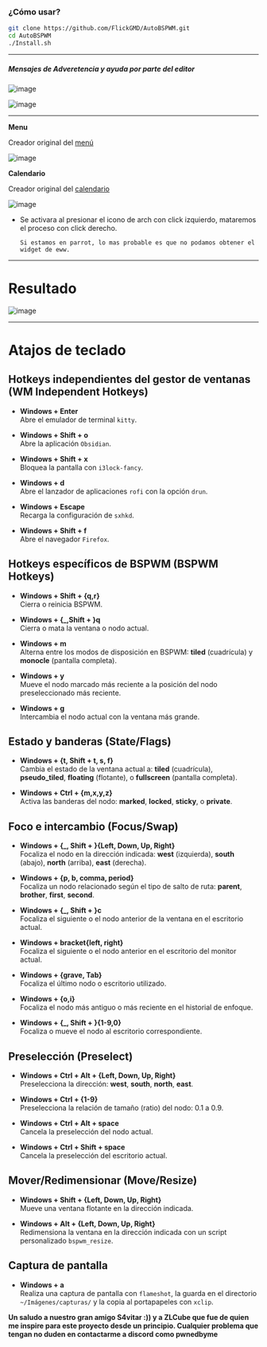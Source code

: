 ### **¿Cómo usar?**

```bash
git clone https://github.com/FlickGMD/AutoBSPWM.git
cd AutoBSPWM
./Install.sh
```
---

##### Mensajes de Adveretencia y ayuda por parte del editor

![image](https://github.com/user-attachments/assets/7d0d1686-ca0f-44ac-905b-7b86d744e98e)

![image](https://github.com/user-attachments/assets/7b6f6282-f8ea-4440-b403-55cae7c43bef)




---

**Menu**

Creador original del [menú](https://github.com/zelaya420/bspwm)

![image](https://github.com/user-attachments/assets/c3f5bb36-9684-4e2e-860f-80dc2b0da901)


**Calendario**

Creador original del [calendario](https://github.com/gh0stzk/dotfiles)

![image](https://github.com/user-attachments/assets/47376f6d-3b5e-4ef1-af53-982dfc361235)


- Se activara al presionar el icono de arch con click izquierdo, mataremos el proceso con click derecho.

  ```ad-note
  Si estamos en parrot, lo mas probable es que no podamos obtener el widget de eww.
  ```

---
# Resultado
![image](https://github.com/user-attachments/assets/3bd9e64e-a2a5-4a8d-bae8-81671c23b9da)

---


# Atajos de teclado

## Hotkeys independientes del gestor de ventanas (WM Independent Hotkeys)

- **Windows + Enter**  
  Abre el emulador de terminal `kitty`.

- **Windows + Shift + o**  
  Abre la aplicación `Obsidian`.

- **Windows + Shift + x**  
  Bloquea la pantalla con `i3lock-fancy`.

- **Windows + d**  
  Abre el lanzador de aplicaciones `rofi` con la opción `drun`.

- **Windows + Escape**  
  Recarga la configuración de `sxhkd`.

- **Windows + Shift + f**  
  Abre el navegador `Firefox`.

## Hotkeys específicos de BSPWM (BSPWM Hotkeys)

- **Windows + Shift + {q,r}**  
  Cierra o reinicia BSPWM.

- **Windows + {_,Shift + }q**  
  Cierra o mata la ventana o nodo actual.

- **Windows + m**  
  Alterna entre los modos de disposición en BSPWM: **tiled** (cuadrícula) y **monocle** (pantalla completa).

- **Windows + y**  
  Mueve el nodo marcado más reciente a la posición del nodo preseleccionado más reciente.

- **Windows + g**  
  Intercambia el nodo actual con la ventana más grande.

## Estado y banderas (State/Flags)

- **Windows + {t, Shift + t, s, f}**  
  Cambia el estado de la ventana actual a: **tiled** (cuadrícula), **pseudo_tiled**, **floating** (flotante), o **fullscreen** (pantalla completa).

- **Windows + Ctrl + {m,x,y,z}**  
  Activa las banderas del nodo: **marked**, **locked**, **sticky**, o **private**.

## Foco e intercambio (Focus/Swap)

- **Windows + {_, Shift + }{Left, Down, Up, Right}**  
  Focaliza el nodo en la dirección indicada: **west** (izquierda), **south** (abajo), **north** (arriba), **east** (derecha).

- **Windows + {p, b, comma, period}**  
  Focaliza un nodo relacionado según el tipo de salto de ruta: **parent**, **brother**, **first**, **second**.

- **Windows + {_, Shift + }c**  
  Focaliza el siguiente o el nodo anterior de la ventana en el escritorio actual.

- **Windows + bracket{left, right}**  
  Focaliza el siguiente o el nodo anterior en el escritorio del monitor actual.

- **Windows + {grave, Tab}**  
  Focaliza el último nodo o escritorio utilizado.

- **Windows + {o,i}**  
  Focaliza el nodo más antiguo o más reciente en el historial de enfoque.

- **Windows + {_, Shift + }{1-9,0}**  
  Focaliza o mueve el nodo al escritorio correspondiente.

## Preselección (Preselect)

- **Windows + Ctrl + Alt + {Left, Down, Up, Right}**  
  Preselecciona la dirección: **west**, **south**, **north**, **east**.

- **Windows + Ctrl + {1-9}**  
  Preselecciona la relación de tamaño (ratio) del nodo: 0.1 a 0.9.

- **Windows + Ctrl + Alt + space**  
  Cancela la preselección del nodo actual.

- **Windows + Ctrl + Shift + space**  
  Cancela la preselección del escritorio actual.

## Mover/Redimensionar (Move/Resize)

- **Windows + Shift + {Left, Down, Up, Right}**  
  Mueve una ventana flotante en la dirección indicada.

- **Windows + Alt + {Left, Down, Up, Right}**  
  Redimensiona la ventana en la dirección indicada con un script personalizado `bspwm_resize`.

## Captura de pantalla

- **Windows + a**  
  Realiza una captura de pantalla con `flameshot`, la guarda en el directorio `~/Imágenes/capturas/` y la copia al portapapeles con `xclip`.

**Un saludo a nuestro gran amigo S4vitar :)) y a ZLCube que fue de quien me inspire para este proyecto desde un principio. Cualquier problema que tengan no duden en contactarme a discord como pwnedbyme**
